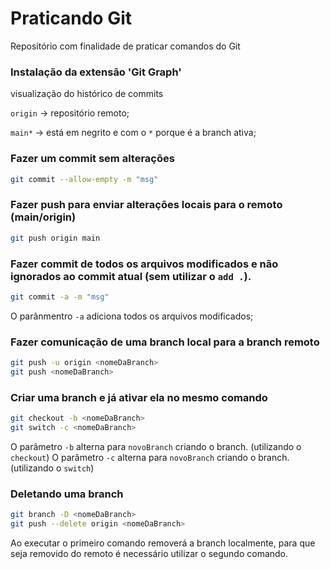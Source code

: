 # Praticando Git
Repositório com finalidade de praticar comandos do Git

### Instalação da extensão 'Git Graph'
visualização do histórico de commits

`origin` -> repositório remoto;

`main*` -> está em negrito e com o `*` porque é a branch ativa;

### Fazer um commit sem alterações
~~~bash
git commit --allow-empty -m "msg"
~~~

### Fazer push para enviar alterações locais para o remoto (main/origin)
~~~bash
git push origin main
~~~

### Fazer commit de todos os arquivos modificados e não ignorados ao commit atual (sem utilizar o `add .`).
~~~bash
git commit -a -m "msg"
~~~
O parânmentro `-a` adiciona todos os arquivos modificados;

### Fazer comunicação de uma branch local para a branch remoto
~~~bash
git push -u origin <nomeDaBranch>
git push <nomeDaBranch>
~~~

### Criar uma branch e já ativar ela no mesmo comando 
~~~bash
git checkout -b <nomeDaBranch>
git switch -c <nomeDaBranch>
~~~
O parâmetro `-b` alterna para `novoBranch` criando o branch. (utilizando o `checkout`)
O parâmetro `-c` alterna para `novoBranch` criando o branch. (utilizando o `switch`)

### Deletando uma branch
~~~bash
git branch -D <nomeDaBranch>
git push --delete origin <nomeDaBranch>
~~~
Ao executar o primeiro comando removerá a branch localmente, para que seja removido do remoto é necessário utilizar o segundo comando.